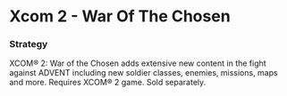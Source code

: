 # Xcom 2 - War Of The Chosen

### Strategy

XCOM® 2: War of the Chosen adds extensive new content in the fight against ADVENT including new soldier classes, enemies, missions, maps and more. Requires XCOM® 2 game. Sold separately.